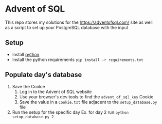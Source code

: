 # Advent of SQL
This repo stores my solutions for the https://adventofsql.com/ site as well as a script to set up your PostgreSQL database with the input

## Setup
- Install [python](https://www.python.org/downloads/)
- Install the python requirements `pip install -r requirements.txt`

## Populate day's database
1. Save the Cookie
   1. Log in to the Advent of SQL website
   1. Use your browser's dev tools to find the `advent_of_sql_key` Cookie
   1. Save the value in a `Cookie.txt` file adjacent to the `setup_database.py` file
1. Run the setup for the specific day Ex. for day 2 run `python setup_database.py 2`
